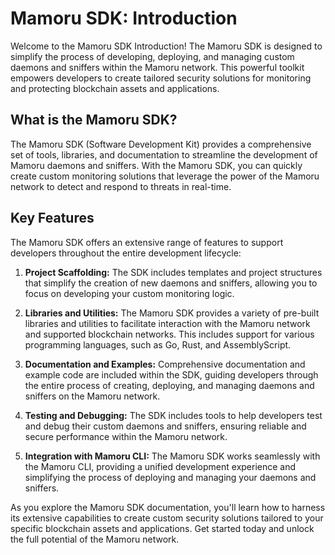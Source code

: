 # Mamoru SDK: Introduction

Welcome to the Mamoru SDK Introduction! The Mamoru SDK is designed to simplify the process of developing, deploying, and managing custom daemons and sniffers within the Mamoru network. This powerful toolkit empowers developers to create tailored security solutions for monitoring and protecting blockchain assets and applications.

## What is the Mamoru SDK?

The Mamoru SDK (Software Development Kit) provides a comprehensive set of tools, libraries, and documentation to streamline the development of Mamoru daemons and sniffers. With the Mamoru SDK, you can quickly create custom monitoring solutions that leverage the power of the Mamoru network to detect and respond to threats in real-time.

## Key Features

The Mamoru SDK offers an extensive range of features to support developers throughout the entire development lifecycle:

1. **Project Scaffolding:** The SDK includes templates and project structures that simplify the creation of new daemons and sniffers, allowing you to focus on developing your custom monitoring logic.

2. **Libraries and Utilities:** The Mamoru SDK provides a variety of pre-built libraries and utilities to facilitate interaction with the Mamoru network and supported blockchain networks. This includes support for various programming languages, such as Go, Rust, and AssemblyScript.

3. **Documentation and Examples:** Comprehensive documentation and example code are included within the SDK, guiding developers through the entire process of creating, deploying, and managing daemons and sniffers on the Mamoru network.

4. **Testing and Debugging:** The SDK includes tools to help developers test and debug their custom daemons and sniffers, ensuring reliable and secure performance within the Mamoru network.

5. **Integration with Mamoru CLI:** The Mamoru SDK works seamlessly with the Mamoru CLI, providing a unified development experience and simplifying the process of deploying and managing your daemons and sniffers.

As you explore the Mamoru SDK documentation, you'll learn how to harness its extensive capabilities to create custom security solutions tailored to your specific blockchain assets and applications. Get started today and unlock the full potential of the Mamoru network.
